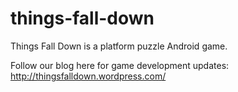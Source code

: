 things-fall-down
================

Things Fall Down is a platform puzzle Android game.

Follow our blog here for game development updates:
http://thingsfalldown.wordpress.com/
